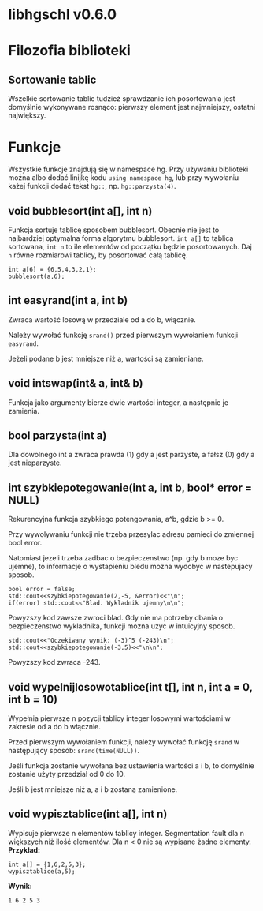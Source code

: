 # libhgschl v0.6.0

# Filozofia biblioteki

## Sortowanie tablic

Wszelkie sortowanie tablic tudzież sprawdzanie ich posortowania jest domyślnie wykonywane rosnąco: pierwszy element jest najmniejszy, ostatni największy.

# Funkcje

Wszystkie funkcje znajdują się w namespace hg. Przy używaniu biblioteki można albo dodać linijkę kodu `using namespace hg`, lub przy wywołaniu każej funkcji dodać tekst `hg::`, np. `hg::parzysta(4)`.

## void bubblesort(int a[], int n)
Funkcja sortuje tablicę sposobem bubblesort. Obecnie nie jest to najbardziej optymalna forma algorytmu bubblesort.
`int a[]` to tablica sortowana, `int n` to ile elementów od początku będzie posortowanych. Daj `n` równe rozmiarowi tablicy, by posortować całą tablicę.

```
int a[6] = {6,5,4,3,2,1};
bubblesort(a,6);
```

## int easyrand(int a, int b)
Zwraca wartość losową w przedziale od a do b, włącznie.

Należy wywołać funkcję `srand()` przed pierwszym wywołaniem funkcji `easyrand`.

Jeżeli podane b jest mniejsze niż a, wartości są zamieniane.

## void intswap(int& a, int& b)
Funkcja jako argumenty bierze dwie wartości integer, a następnie je zamienia.

## bool parzysta(int a)
Dla dowolnego int a zwraca prawda (1) gdy a jest parzyste, a fałsz (0) gdy a jest nieparzyste.

## int szybkiepotegowanie(int a, int b, bool* error = NULL)
Rekurencyjna funkcja szybkiego potengowania, a^b, gdzie b >= 0.

Przy wywolywaniu funkcji nie trzeba przesylac adresu pamieci do zmiennej bool error.

Natomiast jezeli trzeba zadbac o bezpieczenstwo (np. gdy b moze byc ujemne), to informacje o wystapieniu bledu mozna wydobyc w nastepujacy sposob.

```
bool error = false;
std::cout<<szybkiepotegowanie(2,-5, &error)<<"\n";
if(error) std::cout<<"Blad. Wykladnik ujemny\n\n";
```

Powyzszy kod zawsze zwroci blad. Gdy nie ma potrzeby dbania o bezpieczenstwo wykladnika, funkcji mozna uzyc w intuicyjny sposob.

```
std::cout<<"Oczekiwany wynik: (-3)^5 (-243)\n";
std::cout<<szybkiepotegowanie(-3,5)<<"\n\n";
```

Powyzszy kod zwraca -243.

## void wypelnijlosowotablice(int t[], int n, int a = 0, int b = 10)
Wypełnia pierwsze n pozycji tablicy integer losowymi wartościami w zakresie od a do b włącznie.

Przed pierwszym wywołaniem funkcji, należy wywołać funkcję `srand` w następujący sposób: `srand(time(NULL))`.

Jeśli funkcja zostanie wywołana bez ustawienia wartości a i b, to domyślnie zostanie użyty przedział od 0 do 10.

Jeśli b jest mniejsze niż a, a i b zostaną zamienione.

## void wypisztablice(int a[], int n)
Wypisuje pierwsze n elementów tablicy integer. Segmentation fault dla n większych niż ilość elementów. Dla n < 0 nie są wypisane żadne elementy.
**Przykład:**
```
int a[] = {1,6,2,5,3};
wypisztablice(a,5);
```
**Wynik:**
```
1 6 2 5 3
```
